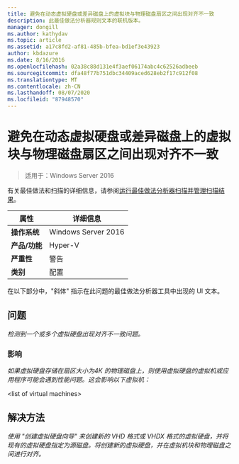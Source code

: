```yaml
---
title: 避免在动态虚拟硬盘或差异磁盘上的虚拟块与物理磁盘扇区之间出现对齐不一致
description: 此最佳做法分析器规则文本的联机版本。
manager: dongill
ms.author: kathydav
ms.topic: article
ms.assetid: a17c8fd2-af81-485b-bfea-bd1ef3e43923
author: kbdazure
ms.date: 8/16/2016
ms.openlocfilehash: 02a38c88d131e4f3aef06174abc4c62526adbeeb
ms.sourcegitcommit: dfa48f77b751dbc34409aced628eb2f17c912f08
ms.translationtype: MT
ms.contentlocale: zh-CN
ms.lasthandoff: 08/07/2020
ms.locfileid: "87948570"
---
```

# <a name="avoid-alignment-inconsistencies-between-virtual-blocks-and-physical-disk-sectors-on-dynamic-virtual-hard-disks-or-differencing-disks"></a>避免在动态虚拟硬盘或差异磁盘上的虚拟块与物理磁盘扇区之间出现对齐不一致

>适用于：Windows Server 2016

有关最佳做法和扫描的详细信息，请参阅[运行最佳做法分析器扫描并管理扫描结果](https://go.microsoft.com/fwlink/p/?LinkID=223177)。

|属性|详细信息|
|-|-|
|**操作系统**|Windows Server 2016|
|**产品/功能**|Hyper-V|
|**严重性**|警告|
|**类别**|配置|

在以下部分中，"斜体" 指示在此问题的最佳做法分析器工具中出现的 UI 文本。

## <a name="issue"></a>问题
*检测到一个或多个虚拟硬盘出现对齐不一致问题。*

### <a name="impact"></a>影响
*如果虚拟硬盘存储在扇区大小为4K 的物理磁盘上，则使用虚拟硬盘的虚拟机或应用程序可能会遇到性能问题。这会影响以下虚拟机：*

\<list of virtual machines>

## <a name="resolution"></a>解决方法
*使用 "创建虚拟硬盘向导" 来创建新的 VHD 格式或 VHDX 格式的虚拟硬盘，并将现有的虚拟硬盘指定为源磁盘。将创建新的虚拟硬盘，并在虚拟机块和物理磁盘之间进行对齐。*



